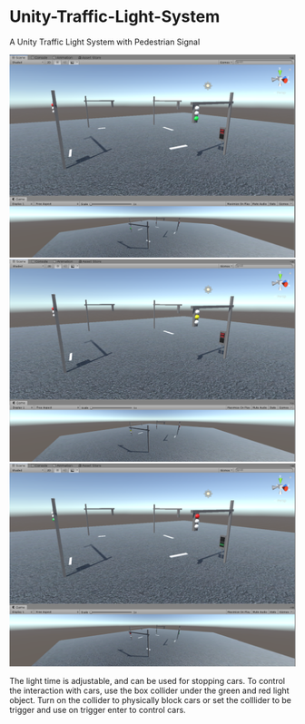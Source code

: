 # Unity-Traffic-Light-System
 A Unity Traffic Light System with Pedestrian Signal
 
 ![plot](Sample1.png)
 ![plot](Sample2.png)
 ![plot](Sample3.png)

 The light time is adjustable, and can be used for stopping cars.
 To control the interaction with cars, use the box collider under the green and red light object. Turn on the collider to physically block cars or set the colllider to be trigger and use on trigger enter to control cars.
